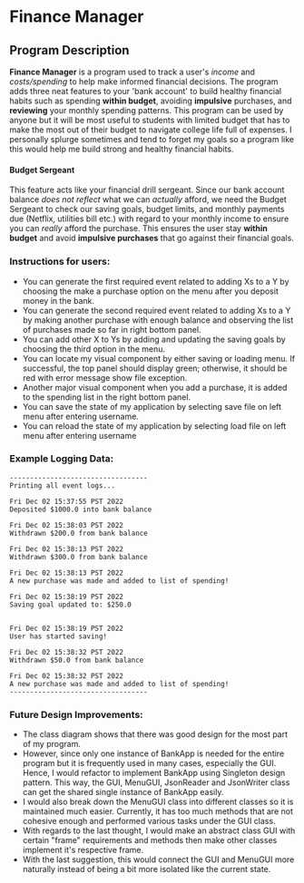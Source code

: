 # Finance Manager 

## Program Description

**Finance Manager** is a program used to track a user's _income_ and _costs/spending_ to help make informed financial decisions.
The program adds three neat features to your 'bank account' to build healthy financial habits such as spending **within budget**, avoiding **impulsive** purchases, and **reviewing** your monthly spending patterns.
This program can be used by anyone but it will be most useful to students with limited budget that has to make the most out of their budget to navigate college life full of expenses.
I personally splurge sometimes and tend to forget my goals so a program like this would help me build strong and healthy financial habits.

#### Budget Sergeant

This feature acts like your financial drill sergeant. Since our bank account balance _does not reflect_ what we can _actually_ afford, we need the Budget Sergeant to check our saving goals, budget limits, and monthly payments due (Netflix, utilities bill etc.) with regard to your monthly income to ensure you can _really_ afford the purchase. This ensures the user stay **within budget** and avoid **impulsive purchases** that go against their financial goals.



### Instructions for users:
- You can generate the first required event related to adding Xs to a Y by choosing the make a purchase option on the menu after you deposit money in the bank. 
- You can generate the second required event related to adding Xs to a Y by making another purchase with enough balance and observing the list of purchases made so far in right bottom panel. 
- You can add other X to Ys by adding and updating the saving goals by choosing the third option in the menu. 
- You can locate my visual component by either saving or loading menu. If successful, the top panel should display green; otherwise, it should be red with error message show file exception.
- Another major visual component when you add a purchase, it is added to the spending list in the right bottom panel. 
- You can save the state of my application by selecting save file on left menu after entering username.
- You can reload the state of my application by selecting load file on left menu after entering username

### Example Logging Data:
```
----------------------------------
Printing all event logs...

Fri Dec 02 15:37:55 PST 2022 
Deposited $1000.0 into bank balance

Fri Dec 02 15:38:03 PST 2022
Withdrawn $200.0 from bank balance

Fri Dec 02 15:38:13 PST 2022
Withdrawn $300.0 from bank balance

Fri Dec 02 15:38:13 PST 2022
A new purchase was made and added to list of spending!

Fri Dec 02 15:38:19 PST 2022
Saving goal updated to: $250.0


Fri Dec 02 15:38:19 PST 2022
User has started saving!

Fri Dec 02 15:38:32 PST 2022
Withdrawn $50.0 from bank balance

Fri Dec 02 15:38:32 PST 2022
A new purchase was made and added to list of spending!
----------------------------------
```

### Future Design Improvements:

- The class diagram shows that there was good design for the most part of my program. 
- However, since only one instance of BankApp is needed for the entire program but it is frequently used in many cases, especially the GUI. Hence, I would refactor to implement BankApp using Singleton design pattern. This way, the GUI, MenuGUI, JsonReader and JsonWriter class can get the shared single instance of BankApp easily.
- I would also break down the MenuGUI class into different classes so it is maintained much easier. Currently, it has too much methods that are not cohesive enough and performed various tasks under the GUI class. 
- With regards to the last thought, I would make an abstract class GUI with certain "frame" requirements and methods then make other classes implement it's respective frame. 
- With the last suggestion, this would connect the GUI and MenuGUI more naturally instead of being a bit more isolated like the current state.